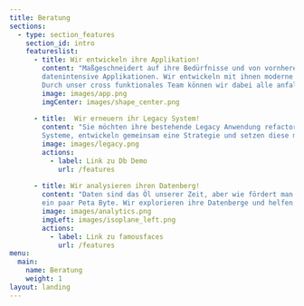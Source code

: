 ```yaml
---
title: Beratung
sections:
  - type: section_features
    section_id: intro
    featureslist:
      - title: Wir entwickeln ihre Applikation!
        content: "Maßgeschneidert auf ihre Bedürfnisse und von vornherein in einer Cloud ihrer Wahl. Wir sind Spezialisten für hochverfügbare  und 
        datenintensive Applikationen. Wir entwickeln mit ihnen moderne Applikationen und den dazugehörigen DevOps Betrieb. 
        Durch unser cross funktionales Team können wir dabei alle anfallenden Bereiche abdecken: Backend + Web-Frontend/Design + DevOps/Cloud"
        image: images/app.png
        imgCenter: images/shape_center.png
       
      - title:  Wir erneuern ihr Legacy System!
        content: "Sie möchten ihre bestehende Legacy Anwendung refactoren und wissen nicht wo anfangen? Wir analysieren mit ihnen ihre 
        Systeme, entwickeln gemeinsam eine Strategie und setzen diese mit ihnen um. Wenn sie wollen helfen wir auch mit dem Umzug in die Cloud."
        image: images/legacy.png
        actions:
          - label: Link zu Db Demo
            url: /features
            
      - title: Wir analysieren ihren Datenberg!
        content: "Daten sind das Öl unserer Zeit, aber wie fördert man es? Wir helfen ihnen bei der Analyse ihre Daten egal ob ein paar Mega Byte oder 
        ein paar Peta Byte. Wir explorieren ihre Datenberge und helfen ihnen ihr Geschäft und ihre Kunden besser zu verstehen."
        image: images/analytics.png
        imgLeft: images/isoplane_left.png
        actions:
          - label: Link zu famousfaces
            url: /features
menu:
  main:
    name: Beratung
    weight: 1
layout: landing
---
```

